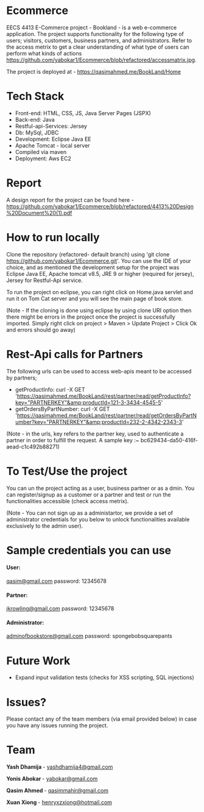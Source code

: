 # Ecommerce

EECS 4413 E-Commerce project - Bookland - is a web e-commerce application. The project supports functionality for the following type of users; visitors, customers, business partners, and administrators. Refer to the access metrix to get a clear understanding of what type of users can perform what kinds of actions https://github.com/yabokar1/Ecommerce/blob/refactored/accessmatrix.jpg.

The project is deployed at - https://qasimahmed.me/BookLand/Home

# Tech Stack
- Front-end: HTML, CSS, JS, Java Server Pages (JSPX)
- Back-end: Java
- Restful-api-Services: Jersey
- Db: MySql, JDBC
- Development: Eclipse Java EE
- Apache Tomcat - local server
- Compiled via maven
- Deployment: Aws EC2

# Report
A design report for the project can be found here - https://github.com/yabokar1/Ecommerce/blob/refactored/4413%20Design%20Document%20(1).pdf

# How to run locally

Clone the repository (refactored- default branch) using 'git clone https://github.com/yabokar1/Ecommerce.git'. You can use the IDE of your choice, and as mentioned the development setup for the project was Eclipse Java EE, Apache tomcat v8.5, JRE 9 or higher (required for jersey), Jersey for Restful-Api service.

To run the project on eclipse, you can right click on Home.java servlet and run it on Tom Cat server and you will see the main page of book store.

(Note - If the cloning is done using eclipse by using clone URI option then there might be errors in the project once the project is successfully imported. Simply right click on project > Maven > Update Project > Click Ok and errors should go away)

# Rest-Api calls for Partners

The following urls can be used to access web-apis meant to be accessed by partners; 
- getProductInfo: curl -X GET 'https://qasimahmed.me/BookLand/rest/partner/read/getProductInfo?key="PARTNERKEY"&amp;productId=121-3-3434-4545-5'
- getOrdersByPartNumber: curl -X GET 'https://qasimahmed.me/BookLand/rest/partner/read/getOrdersByPartNumber?key="PARTNERKEY"&amp;productId=232-2-4342-2343-3'

(Note - in the urls, key refers to the partner key, used to authenticate a partner in order to fulfill the request. A sample key :~ bc629434-da50-416f-aead-c1c492b88271)

# To Test/Use the project

You can un the project acting as a user, business partner or as a dmin. You can register/signup as a customer or a partner and test or run the functionalities accessible (check access metrix).

(Note - You can not sign up as a administartor, we provide a set of administrator credentials for you below to unlock functionalities available exclusively to the admin user).

# Sample credentials you can use

#### User:
qasim@gmail.com
password: 12345678

#### Partner:
jkrowling@gmail.com
password: 12345678 

#### Administrator:
adminofbookstore@gmail.com
password: spongebobsquarepants

# Future Work

- Expand input validation tests (checks for XSS scripting, SQL injections)

# Issues?

Please contact any of the team members (via email provided below) in case you have any issues running the project.

# Team

<strong> Yash Dhamija </strong> - yashdhamija4@gmail.com

<strong> Yonis Abokar </strong> - yabokar@gmail.com

<strong> Qasim Ahmed </strong> - qasimmahir@gmail.com

<strong> Xuan Xiong </strong> - henryxzxiong@hotmail.com

